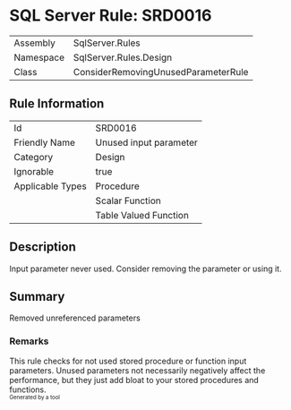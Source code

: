 ﻿# SQL Server Rule: SRD0016
  
|    |    |
|----|----|
| Assembly | SqlServer.Rules |
| Namespace | SqlServer.Rules.Design |
| Class | ConsiderRemovingUnusedParameterRule |
  
## Rule Information
  
|    |    |
|----|----|
| Id | SRD0016 |
| Friendly Name | Unused input parameter |
| Category | Design |
| Ignorable | true |
| Applicable Types | Procedure  |
|   | Scalar Function |
|   | Table Valued Function |
  
## Description
  
Input parameter never used. Consider removing the parameter or using it.
  
## Summary
  
Removed unreferenced parameters
  
### Remarks
  
This rule checks for not used stored procedure or function input parameters. 
Unused parameters not necessarily negatively affect the performance, but they just add bloat
to your stored procedures and functions.  
<sub><sup>Generated by a tool</sup></sub>

